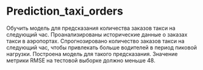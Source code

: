 # Prediction_taxi_orders
Обучить модель для предсказания количества заказов такси на следующий час. Проанализированы исторические данные о заказах такси в аэропортах.   Спрогнозировано количество заказов такси на следующий час, чтобы привлекать больше водителей в период пиковой нагрузки.  Построена модель для такого предсказания. Значение метрики RMSE на тестовой выборке должно меньше 48.
